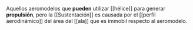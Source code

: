 Aquellos aeromodelos que **pueden** utilizar [[hélice]] para generar **propulsión**, pero la [[Sustentación]] es causada por el [[perfil aerodinámico]] del área del [[ala]] que es immobil respecto al aeromodelo.
